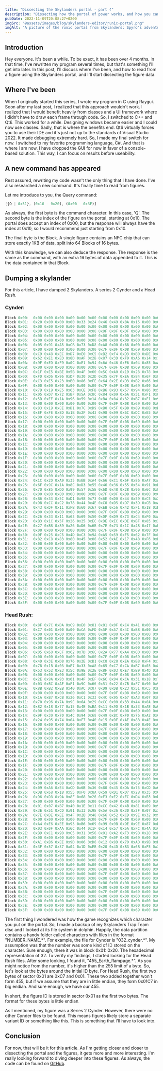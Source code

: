 ```yaml
---
title: "Dissecting the Skylanders portal - part 4"
description: "Dissecting how the portal of power works, and how you can play with it too."
pubDate: 2022-11-09T20:08:27+0200
imgSrc: "@assets/images/blog/skylanders-editor/runic-portal.png"
imgAlt: "A picture of the runic portal from Skylanders: Spyro's adventure"
---
```

## Introduction
Hey everyone. It's been a while. To be exact, it has been over 4 months. In that time, I've rewritten my program several times, but that's something I'll get into later. In this post, I'll discuss where I've been, and how to read from a figure using the Skylanders portal, and I'll start dissecting the figure data.

## Where I've been
When I originally started this series, I wrote my program in C using Raygui. Soon after my last post, I realized that this approach wouldn't work. I realized that I would benefit heavily from classes and a UI framework where I didn't have to draw each frame through code. So, I switched to C++ and Qt6. This worked for a while. Designing windows became easier and I could now use classes. Sadly, that is where the benefits end. Qt6 virtually forces you to use their IDE and it's just not up to the standards of Visual Studio 2022. It made debugging extremely hard. So, I made my final switch for now. I switched to my favorite programming language, C#. And that is where I am now. I have dropped the GUI for now in favor of a console-based solution. This way, I can focus on results before useability.

## A new command has appeared
Rest assured, rewriting my code wasn't the only thing that I have done. I've also researched a new command. It's finally time to read from figures.

Let me introduce to you, the Query command:

```js
[{Q | 0x51}, (0x10 - 0x20), (0x00 - 0x3F)]
```

As always, the first byte is the command character. In this case, 'Q'. The second byte is the index of the figure on the portal, starting at 0x10. The portal does accept an index of 0x00, but the response will always have the index at 0x10, so I would recommend just starting from 0x10.

The final byte is the     Block. A single figure contains an NFC chip that can store exactly 1KB of data, split into 64     Blocks of 16 bytes.

With this knowledge, we can also deduce the response. The response is the same as the command, with an extra 16 bytes of data appended to it. This is the data contained in that     Block.

## Dumping a skylander
For this article, I have dumped 2 Skylanders. A series 2 Cynder and a Head Rush.

### Cynder:

```js
Block 0x00:  0x00 0x00 0x00 0x00 0x00 0x00 0x00 0x00 0x00 0x00 0x00 0x00 0x00 0x00 0x00 0x00 0x00
Block 0x01:  0x20 0x00 0x00 0x00 0x33 0x24 0x46 0x49 0x8A 0x15 0x00 0x00 0x01 0x18 0xD6 0xB1 0x00
Block 0x02:  0x00 0x00 0x00 0x00 0x00 0x00 0x00 0x00 0x00 0x00 0x00 0x00 0x00 0x00 0x00 0x00 0x00
Block 0x03:  0x00 0x00 0x00 0x00 0x00 0x00 0x0F 0x0F 0x0F 0x69 0x00 0x00 0x00 0x00 0x00 0x00 0x00
Block 0x04:  0x00 0x00 0x00 0x00 0x00 0x00 0x00 0x00 0x00 0x00 0x00 0x00 0x00 0x00 0x00 0x00 0x00
Block 0x05:  0x00 0x00 0x00 0x00 0x00 0x00 0x00 0x00 0x00 0x00 0x00 0x00 0x00 0x00 0x00 0x00 0x00
Block 0x06:  0x05 0x91 0xA5 0xCB 0x73 0xD8 0xA8 0xD0 0x68 0x00 0x00 0x00 0x00 0x00 0x00 0x00 0x00
Block 0x07:  0x00 0x00 0x00 0x00 0x00 0x00 0x7F 0x0F 0x08 0x69 0x00 0x00 0x00 0x00 0x00 0x00 0x00
Block 0x08:  0xC9 0x48 0xEC 0xD7 0xE0 0xC5 0xB2 0xF4 0xD3 0xB0 0xDE 0x82 0xB9 0x26 0x65 0x1B 0x00
Block 0x09:  0x62 0xE1 0xED 0x8D 0xAF 0x2B 0x87 0x3D 0xF9 0xA6 0x14 0x15 0xF0 0x2D 0x88 0xF4 0x00
Block 0x0A:  0x9F 0xED 0xF9 0x0C 0xE1 0x94 0x6A 0x46 0xF6 0x04 0x85 0xA4 0x34 0xE1 0x2C 0x16 0x00
Block 0x0B:  0x00 0x00 0x00 0x00 0x00 0x00 0x7F 0x0F 0x08 0x69 0x00 0x00 0x00 0x00 0x00 0x00 0x00
Block 0x0C:  0x1F 0xE5 0xBE 0x5B 0x4F 0x60 0x5C 0xA0 0x19 0x23 0x78 0x0D 0x68 0xB7 0xD6 0x6C 0x00
Block 0x0D:  0xFD 0xD6 0x96 0xDF 0x30 0x2D 0x35 0x7F 0xEA 0x84 0x6F 0xFF 0xEF 0xB4 0x49 0xB8 0x00
Block 0x0E:  0xC3 0xE5 0x23 0xB0 0x86 0xFE 0x64 0x2E 0xD3 0xB2 0x66 0xEA 0x63 0xC3 0x6D 0xCF 0x00
Block 0x0F:  0x00 0x00 0x00 0x00 0x00 0x00 0x7F 0x0F 0x08 0x69 0x00 0x00 0x00 0x00 0x00 0x00 0x00
Block 0x10:  0x7D 0x19 0xE5 0x63 0xCE 0xFB 0xB6 0x93 0x57 0x94 0x86 0x52 0x00 0xE3 0xA3 0x3E 0x00
Block 0x11:  0x05 0xD7 0x72 0xBF 0x5A 0x8C 0x84 0x09 0x6A 0x51 0xF1 0x84 0x7C 0x0E 0x14 0xB9 0x00
Block 0x12:  0x5D 0xEF 0x1A 0x96 0x59 0x1A 0xBA 0x84 0x32 0xB7 0xF1 0x9E 0x28 0x1C 0x02 0xDE 0x00
Block 0x13:  0x00 0x00 0x00 0x00 0x00 0x00 0x7F 0x0F 0x08 0x69 0x00 0x00 0x00 0x00 0x00 0x00 0x00
Block 0x14:  0x83 0x19 0xCE 0xD1 0x7C 0xD9 0xB0 0x5F 0xB8 0x89 0xDB 0xDA 0x5B 0x5A 0x94 0x23 0x00
Block 0x15:  0xEF 0xFE 0x8D 0x1B 0x2F 0x43 0x98 0x99 0x6C 0xDC 0xE5 0x9C 0xA5 0xC3 0xFB 0x9E 0x00
Block 0x16:  0x00 0x00 0x00 0x00 0x00 0x00 0x00 0x00 0x00 0x00 0x00 0x00 0x00 0x00 0x00 0x00 0x00
Block 0x17:  0x00 0x00 0x00 0x00 0x00 0x00 0x7F 0x0F 0x08 0x69 0x00 0x00 0x00 0x00 0x00 0x00 0x00
Block 0x18:  0x00 0x00 0x00 0x00 0x00 0x00 0x00 0x00 0x00 0x00 0x00 0x00 0x00 0x00 0x00 0x00 0x00
Block 0x19:  0x00 0x00 0x00 0x00 0x00 0x00 0x00 0x00 0x00 0x00 0x00 0x00 0x00 0x00 0x00 0x00 0x00
Block 0x1A:  0x00 0x00 0x00 0x00 0x00 0x00 0x00 0x00 0x00 0x00 0x00 0x00 0x00 0x00 0x00 0x00 0x00
Block 0x1B:  0x00 0x00 0x00 0x00 0x00 0x00 0x7F 0x0F 0x08 0x69 0x00 0x00 0x00 0x00 0x00 0x00 0x00
Block 0x1C:  0x00 0x00 0x00 0x00 0x00 0x00 0x00 0x00 0x00 0x00 0x00 0x00 0x00 0x00 0x00 0x00 0x00
Block 0x1D:  0x00 0x00 0x00 0x00 0x00 0x00 0x00 0x00 0x00 0x00 0x00 0x00 0x00 0x00 0x00 0x00 0x00
Block 0x1E:  0x00 0x00 0x00 0x00 0x00 0x00 0x00 0x00 0x00 0x00 0x00 0x00 0x00 0x00 0x00 0x00 0x00
Block 0x1F:  0x00 0x00 0x00 0x00 0x00 0x00 0x7F 0x0F 0x08 0x69 0x00 0x00 0x00 0x00 0x00 0x00 0x00
Block 0x20:  0x00 0x00 0x00 0x00 0x00 0x00 0x00 0x00 0x00 0x00 0x00 0x00 0x00 0x00 0x00 0x00 0x00
Block 0x21:  0x00 0x00 0x00 0x00 0x00 0x00 0x00 0x00 0x00 0x00 0x00 0x00 0x00 0x00 0x00 0x00 0x00
Block 0x22:  0x00 0x00 0x00 0x00 0x00 0x00 0x00 0x00 0x00 0x00 0x00 0x00 0x00 0x00 0x00 0x00 0x00
Block 0x23:  0x00 0x00 0x00 0x00 0x00 0x00 0x7F 0x0F 0x08 0x69 0x00 0x00 0x00 0x00 0x00 0x00 0x00
Block 0x24:  0x1C 0x2D 0xA9 0x35 0xEB 0xA4 0x66 0xC1 0x6F 0x86 0xA7 0xA0 0x7D 0x08 0xA7 0x69 0x00
Block 0x25:  0x6F 0x9C 0x1A 0x8C 0xD3 0x55 0x46 0x36 0x55 0x54 0x91 0xB4 0x71 0x41 0x34 0x06 0x00
Block 0x26:  0x7D 0x85 0xDD 0x99 0x57 0x5E 0x6D 0x48 0x28 0x96 0x6C 0xF1 0x09 0xC0 0x44 0x9C 0x00
Block 0x27:  0x00 0x00 0x00 0x00 0x00 0x00 0x7F 0x0F 0x08 0x69 0x00 0x00 0x00 0x00 0x00 0x00 0x00
Block 0x28:  0xB6 0x33 0x5C 0xD1 0x98 0x73 0x6E 0xD0 0x44 0x59 0xC5 0x2B 0x24 0x2D 0xED 0xC4 0x00
Block 0x29:  0xD8 0xCC 0xC2 0x78 0x44 0x4E 0xC0 0xD5 0xD7 0x3D 0xCB 0xAE 0xEB 0x79 0x54 0x38 0x00
Block 0x2A:  0x43 0xDF 0x11 0xFB 0x60 0x67 0xEB 0x56 0x42 0xF1 0x18 0xD7 0x66 0x09 0x53 0xCE 0x00
Block 0x2B:  0x00 0x00 0x00 0x00 0x00 0x00 0x7F 0x0F 0x08 0x69 0x00 0x00 0x00 0x00 0x00 0x00 0x00
Block 0x2C:  0x26 0x33 0x11 0x63 0x69 0x50 0xDF 0xD9 0x73 0xC4 0xF0 0xA8 0x76 0x67 0x10 0x5B 0x00
Block 0x2D:  0xB3 0x1C 0x5F 0x26 0x25 0xEC 0xDE 0xEC 0xDE 0xBF 0x85 0x2C 0x08 0x82 0xC5 0x33 0x00
Block 0x2E:  0x27 0xB8 0x89 0x26 0xD6 0x6B 0x7E 0x73 0x1C 0x48 0x47 0xE2 0x14 0x26 0x1C 0xDF 0x00
Block 0x2F:  0x00 0x00 0x00 0x00 0x00 0x00 0x7F 0x0F 0x08 0x69 0x00 0x00 0x00 0x00 0x00 0x00 0x00
Block 0x30:  0x9F 0x25 0xC5 0x4D 0xC3 0x9A 0xA5 0x59 0xF5 0x62 0x7F 0xF4 0xD6 0x7C 0x34 0xB3 0x00
Block 0x31:  0x82 0xC8 0x83 0x80 0x45 0x06 0x52 0xAE 0x17 0x48 0xF6 0xBE 0x7C 0xC2 0x5B 0x04 0x00
Block 0x32:  0x00 0x00 0x00 0x00 0x00 0x00 0x00 0x00 0x00 0x00 0x00 0x00 0x00 0x00 0x00 0x00 0x00
Block 0x33:  0x00 0x00 0x00 0x00 0x00 0x00 0x7F 0x0F 0x08 0x69 0x00 0x00 0x00 0x00 0x00 0x00 0x00
Block 0x34:  0x00 0x00 0x00 0x00 0x00 0x00 0x00 0x00 0x00 0x00 0x00 0x00 0x00 0x00 0x00 0x00 0x00
Block 0x35:  0x00 0x00 0x00 0x00 0x00 0x00 0x00 0x00 0x00 0x00 0x00 0x00 0x00 0x00 0x00 0x00 0x00
Block 0x36:  0x00 0x00 0x00 0x00 0x00 0x00 0x00 0x00 0x00 0x00 0x00 0x00 0x00 0x00 0x00 0x00 0x00
Block 0x37:  0x00 0x00 0x00 0x00 0x00 0x00 0x7F 0x0F 0x08 0x69 0x00 0x00 0x00 0x00 0x00 0x00 0x00
Block 0x38:  0x00 0x00 0x00 0x00 0x00 0x00 0x00 0x00 0x00 0x00 0x00 0x00 0x00 0x00 0x00 0x00 0x00
Block 0x39:  0x00 0x00 0x00 0x00 0x00 0x00 0x00 0x00 0x00 0x00 0x00 0x00 0x00 0x00 0x00 0x00 0x00
Block 0x3A:  0x00 0x00 0x00 0x00 0x00 0x00 0x00 0x00 0x00 0x00 0x00 0x00 0x00 0x00 0x00 0x00 0x00
Block 0x3B:  0x00 0x00 0x00 0x00 0x00 0x00 0x7F 0x0F 0x08 0x69 0x00 0x00 0x00 0x00 0x00 0x00 0x00
Block 0x3C:  0x00 0x00 0x00 0x00 0x00 0x00 0x00 0x00 0x00 0x00 0x00 0x00 0x00 0x00 0x00 0x00 0x00
Block 0x3D:  0x00 0x00 0x00 0x00 0x00 0x00 0x00 0x00 0x00 0x00 0x00 0x00 0x00 0x00 0x00 0x00 0x00
Block 0x3E:  0x00 0x00 0x00 0x00 0x00 0x00 0x00 0x00 0x00 0x00 0x00 0x00 0x00 0x00 0x00 0x00 0x00
Block 0x3F:  0x00 0x00 0x00 0x00 0x00 0x00 0x7F 0x0F 0x08 0x69 0x00 0x00 0x00 0x00 0x00 0x00 0x00
```

### Head Rush:

```js
Block 0x00:  0x8F 0x7C 0xDA 0xC9 0xE0 0x81 0x01 0x0F 0xC4 0x41 0x00 0x00 0x00 0x00 0x00 0x13 0x00
Block 0x01:  0xC7 0x01 0x00 0x00 0xCA 0xFD 0x5F 0x57 0x4C 0xB8 0x00 0x00 0x00 0x30 0x6B 0xD3 0x00
Block 0x02:  0x00 0x00 0x00 0x00 0x00 0x00 0x00 0x00 0x00 0x00 0x00 0x00 0x00 0x00 0x00 0x00 0x00
Block 0x03:  0x00 0x00 0x00 0x00 0x00 0x00 0x0F 0x0F 0x0F 0x69 0x00 0x00 0x00 0x00 0x00 0x00 0x00
Block 0x04:  0x00 0x00 0x00 0x00 0x00 0x00 0x00 0x00 0x00 0x00 0x00 0x00 0x00 0x00 0x00 0x00 0x00
Block 0x05:  0x00 0x00 0x00 0x00 0x00 0x00 0x00 0x00 0x00 0x00 0x00 0x00 0x00 0x00 0x00 0x00 0x00
Block 0x06:  0x05 0x60 0xCF 0x62 0x7D 0x6C 0x2A 0x77 0xA4 0x00 0x00 0x00 0x00 0x00 0x00 0x00 0x00
Block 0x07:  0x00 0x00 0x00 0x00 0x00 0x00 0x7F 0x0F 0x08 0x69 0x00 0x00 0x00 0x00 0x00 0x00 0x00
Block 0x08:  0x4D 0x3E 0xD8 0x76 0x2E 0xB1 0xC8 0x28 0xEA 0xB8 0xF4 0x34 0x1C 0x77 0xA9 0x03 0x00
Block 0x09:  0x78 0x1B 0x03 0xE7 0x33 0xA8 0x65 0xC7 0xCA 0xB7 0x03 0x8A 0xEB 0x5A 0x2C 0x41 0x00
Block 0x0A:  0x53 0x52 0xE3 0x5C 0x9E 0x2E 0x8F 0x03 0xE7 0xB9 0x4D 0xE3 0x27 0xAB 0x07 0x71 0x00
Block 0x0B:  0x00 0x00 0x00 0x00 0x00 0x00 0x7F 0x0F 0x08 0x69 0x00 0x00 0x00 0x00 0x00 0x00 0x00
Block 0x0C:  0x2E 0x9A 0x93 0x01 0x4F 0xEF 0x6C 0x94 0xCA 0x31 0x18 0x72 0xD0 0x40 0x35 0x16 0x00
Block 0x0D:  0x03 0xBC 0xAF 0xF1 0x9C 0x66 0x51 0x22 0x7B 0xF7 0x90 0x9F 0x52 0x71 0xC0 0x82 0x00
Block 0x0E:  0x8B 0xB2 0xEB 0x40 0xAC 0x07 0xD9 0xDB 0x23 0x51 0xC5 0xE9 0x14 0xA6 0xC8 0x09 0x00
Block 0x0F:  0x00 0x00 0x00 0x00 0x00 0x00 0x7F 0x0F 0x08 0x69 0x00 0x00 0x00 0x00 0x00 0x00 0x00
Block 0x10:  0x1A 0xB7 0xCB 0x26 0xC1 0x33 0x4C 0x95 0x67 0xA3 0x07 0xFD 0xE4 0x85 0x88 0x2B 0x00
Block 0x11:  0x70 0x96 0x7A 0x9C 0x6A 0x29 0xCC 0x00 0x33 0x44 0x0A 0x60 0xB0 0x12 0x37 0xDE 0x00
Block 0x12:  0x82 0x18 0x77 0x15 0x4E 0xBA 0x11 0x9D 0x1B 0x33 0xAE 0x04 0x42 0x6E 0x4B 0x2A 0x00
Block 0x13:  0x00 0x00 0x00 0x00 0x00 0x00 0x7F 0x0F 0x08 0x69 0x00 0x00 0x00 0x00 0x00 0x00 0x00
Block 0x14:  0x9F 0x30 0x70 0x4C 0x94 0x68 0x49 0xBC 0xF0 0x76 0xA2 0xC8 0x01 0x05 0x58 0xEC 0x00
Block 0x15:  0x24 0x95 0x74 0x04 0xF7 0x40 0x15 0xDF 0xAE 0x88 0xAE 0xC5 0x19 0x68 0x98 0x35 0x00
Block 0x16:  0x00 0x00 0x00 0x00 0x00 0x00 0x00 0x00 0x00 0x00 0x00 0x00 0x00 0x00 0x00 0x00 0x00
Block 0x17:  0x00 0x00 0x00 0x00 0x00 0x00 0x7F 0x0F 0x08 0x69 0x00 0x00 0x00 0x00 0x00 0x00 0x00
Block 0x18:  0x00 0x00 0x00 0x00 0x00 0x00 0x00 0x00 0x00 0x00 0x00 0x00 0x00 0x00 0x00 0x00 0x00
Block 0x19:  0x00 0x00 0x00 0x00 0x00 0x00 0x00 0x00 0x00 0x00 0x00 0x00 0x00 0x00 0x00 0x00 0x00
Block 0x1A:  0x00 0x00 0x00 0x00 0x00 0x00 0x00 0x00 0x00 0x00 0x00 0x00 0x00 0x00 0x00 0x00 0x00
Block 0x1B:  0x00 0x00 0x00 0x00 0x00 0x00 0x7F 0x0F 0x08 0x69 0x00 0x00 0x00 0x00 0x00 0x00 0x00
Block 0x1C:  0x00 0x00 0x00 0x00 0x00 0x00 0x00 0x00 0x00 0x00 0x00 0x00 0x00 0x00 0x00 0x00 0x00
Block 0x1D:  0x00 0x00 0x00 0x00 0x00 0x00 0x00 0x00 0x00 0x00 0x00 0x00 0x00 0x00 0x00 0x00 0x00
Block 0x1E:  0x00 0x00 0x00 0x00 0x00 0x00 0x00 0x00 0x00 0x00 0x00 0x00 0x00 0x00 0x00 0x00 0x00
Block 0x1F:  0x00 0x00 0x00 0x00 0x00 0x00 0x7F 0x0F 0x08 0x69 0x00 0x00 0x00 0x00 0x00 0x00 0x00
Block 0x20:  0x00 0x00 0x00 0x00 0x00 0x00 0x00 0x00 0x00 0x00 0x00 0x00 0x00 0x00 0x00 0x00 0x00
Block 0x21:  0x00 0x00 0x00 0x00 0x00 0x00 0x00 0x00 0x00 0x00 0x00 0x00 0x00 0x00 0x00 0x00 0x00
Block 0x22:  0x00 0x00 0x00 0x00 0x00 0x00 0x00 0x00 0x00 0x00 0x00 0x00 0x00 0x00 0x00 0x00 0x00
Block 0x23:  0x00 0x00 0x00 0x00 0x00 0x00 0x7F 0x0F 0x08 0x69 0x00 0x00 0x00 0x00 0x00 0x00 0x00
Block 0x24:  0x09 0xA6 0xE4 0xCD 0x6B 0x36 0x80 0x45 0xDA 0x75 0xCD 0x61 0x47 0xC0 0xA4 0x2B 0x00
Block 0x25:  0xDB 0x68 0x18 0x55 0xF0 0x8A 0x59 0xD1 0x07 0x28 0x35 0x06 0xD2 0xCD 0xE7 0xF5 0x00
Block 0x26:  0xD6 0xD8 0x9A 0x8F 0x68 0x26 0xF3 0xE2 0xFC 0xD4 0xB3 0xDB 0x4A 0x44 0x0B 0x09 0x00
Block 0x27:  0x00 0x00 0x00 0x00 0x00 0x00 0x7F 0x0F 0x08 0x69 0x00 0x00 0x00 0x00 0x00 0x00 0x00
Block 0x28:  0x01 0x07 0xB7 0x40 0x1E 0x11 0xCC 0x42 0x4B 0x81 0x09 0x99 0xC2 0xEB 0x26 0x6A 0x00
Block 0x29:  0x3E 0x51 0xCD 0x91 0x33 0x9E 0x5A 0x36 0x30 0x2F 0x07 0x38 0x3D 0x60 0x30 0x7C 0x00
Block 0x2A:  0x7E 0xDE 0xEE 0x4F 0x2B 0x48 0x66 0x52 0xCD 0x9E 0x32 0x90 0xAC 0xF9 0x77 0xFC 0x00
Block 0x2B:  0x00 0x00 0x00 0x00 0x00 0x00 0x7F 0x0F 0x08 0x69 0x00 0x00 0x00 0x00 0x00 0x00 0x00
Block 0x2C:  0xA4 0xE6 0xEE 0x93 0xB6 0x69 0x99 0x9B 0x9E 0x9E 0x87 0xD0 0x6A 0xAD 0xE7 0xC0 0x00
Block 0x2D:  0x03 0x0F 0xAA 0x6C 0x44 0x1F 0x14 0x57 0x5A 0xFC 0x4A 0xC1 0x08 0xC9 0x0F 0x19 0x00
Block 0x2E:  0xB9 0xC1 0x98 0xC5 0x31 0x56 0x01 0xA2 0xF3 0x98 0x28 0xEF 0xF7 0x8F 0x38 0xF3 0x00
Block 0x2F:  0x00 0x00 0x00 0x00 0x00 0x00 0x7F 0x0F 0x08 0x69 0x00 0x00 0x00 0x00 0x00 0x00 0x00
Block 0x30:  0xA1 0xB6 0xEE 0x9D 0x06 0xD6 0x12 0x8D 0x79 0xAD 0x9B 0xDC 0xE4 0xD6 0x90 0x46 0x00
Block 0x31:  0x3F 0x57 0x37 0x04 0x1D 0xEB 0x20 0x4D 0x83 0x6B 0xF5 0x37 0x77 0xB2 0x7A 0x16 0x00
Block 0x32:  0x00 0x00 0x00 0x00 0x00 0x00 0x00 0x00 0x00 0x00 0x00 0x00 0x00 0x00 0x00 0x00 0x00
Block 0x33:  0x00 0x00 0x00 0x00 0x00 0x00 0x7F 0x0F 0x08 0x69 0x00 0x00 0x00 0x00 0x00 0x00 0x00
Block 0x34:  0x00 0x00 0x00 0x00 0x00 0x00 0x00 0x00 0x00 0x00 0x00 0x00 0x00 0x00 0x00 0x00 0x00
Block 0x35:  0x00 0x00 0x00 0x00 0x00 0x00 0x00 0x00 0x00 0x00 0x00 0x00 0x00 0x00 0x00 0x00 0x00
Block 0x36:  0x00 0x00 0x00 0x00 0x00 0x00 0x00 0x00 0x00 0x00 0x00 0x00 0x00 0x00 0x00 0x00 0x00
Block 0x37:  0x00 0x00 0x00 0x00 0x00 0x00 0x7F 0x0F 0x08 0x69 0x00 0x00 0x00 0x00 0x00 0x00 0x00
Block 0x38:  0x00 0x00 0x00 0x00 0x00 0x00 0x00 0x00 0x00 0x00 0x00 0x00 0x00 0x00 0x00 0x00 0x00
Block 0x39:  0x00 0x00 0x00 0x00 0x00 0x00 0x00 0x00 0x00 0x00 0x00 0x00 0x00 0x00 0x00 0x00 0x00
Block 0x3A:  0x00 0x00 0x00 0x00 0x00 0x00 0x00 0x00 0x00 0x00 0x00 0x00 0x00 0x00 0x00 0x00 0x00
Block 0x3B:  0x00 0x00 0x00 0x00 0x00 0x00 0x7F 0x0F 0x08 0x69 0x00 0x00 0x00 0x00 0x00 0x00 0x00
Block 0x3C:  0x00 0x00 0x00 0x00 0x00 0x00 0x00 0x00 0x00 0x00 0x00 0x00 0x00 0x00 0x00 0x00 0x00
Block 0x3D:  0x00 0x00 0x00 0x00 0x00 0x00 0x00 0x00 0x00 0x00 0x00 0x00 0x00 0x00 0x00 0x00 0x00
Block 0x3E:  0x00 0x00 0x00 0x00 0x00 0x00 0x00 0x00 0x00 0x00 0x00 0x00 0x00 0x00 0x00 0x00 0x00
Block 0x3F:  0x00 0x00 0x00 0x00 0x00 0x00 0x7F 0x0F 0x08 0x69 0x00 0x00 0x00 0x00 0x00 0x00 0x00
```

The first thing I wondered was how the game recognizes which character you put on the portal. So, I made a backup of my Skylanders Trap Team disc and I looked at its file system in dolphin. Happily, the data partition contains a handy folder called characters with files in the format "NUMBER_NAME.\*". For example, the file for Cynder is "032_cynder.\*". My assumption was that the number was some kind of ID stored on the character. Sure enough, there it was in block 0x01: 0x20. The hexadecimal representation of 32. To verify my findings, I started looking for the Head Rush files. After some looking, I found it, "455_Earth_Rampage.\*". As you might notice from the number, it's higher than the 255 limit of a byte. So, let's look at the bytes around the initial ID byte. For Head Rush, the first two bytes of sector 0x01 are 0xC7 and 0x01. These two added together won't form 455, but if we assume that they are in little endian, they form 0x01C7 in big endian. And sure enough, we have our 455.

In short, the figure ID is stored in sector 0x01 as the first two bytes. The format for these bytes is little endian.

As I mentioned, my figure was a Series 2 Cynder. However, there were no other Cynder files to be found. This means figures likely store a separate variant ID or something like this. This is something that I'll have to look into.

## Conclusion
For now, that will be it for this article. As I'm getting closer and closer to dissecting the portal and the figures, it gets more and more interesting. I'm really looking forward to diving deeper into these figures. As always, the code can be found on [GitHub](https://github.com/mandar1jn/SkylandersEditor).